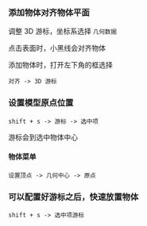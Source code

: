 ### 添加物体对齐物体平面

调整 3D 游标，坐标系选择 `几何数据` 

点击表面时，小黑线会对齐物体

添加物体时，打开左下角的框选择

`对齐 -> 3D 游标`

 

### 设置模型原点位置

`shift + s -> 游标 -> 选中项`

游标会到选中物体中心

#### 物体菜单

`设置顶点 -> 几何中心 -> 原点`



### 可以配置好游标之后，快速放置物体

`shift + s -> 选中项游标`